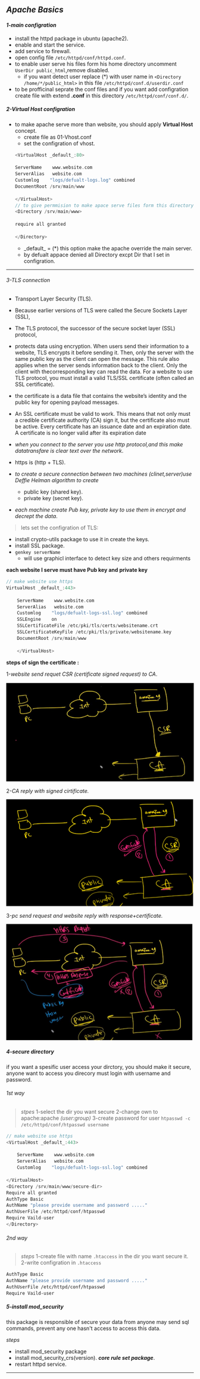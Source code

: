 ## _Apache Basics_
#### *1-main configration*
- install the httpd package in ubuntu (apache2).
- enable and start the service.
- add service to firewall.
- open config file `/etc/httpd/conf/httpd.conf`.
- to enable user serve his files form his home directory uncomment `UserDir public_html`,remove disabled.
    - if you want detect user replace (*) with user name in `<Directory /home/*/public_html>` in 
    this file `/etc/httpd/conf.d/userdir.conf`
- to be profficinal seprate the conf files and if you want add configration create file with extend **.conf** in this directory `/etc/httpd/conf/conf.d/`.
##### 2-Virtual Host configration
- to make apache serve more than website, you should apply **Virtual Host** concept.
    - create file as 01-Vhost.conf
    - set the configration of vhost.
    ````c
    <VirtualHost _default_:80>

    ServerName    www.website.com
    ServerAlias   website.com
    Customlog    "logs/defualt-logs.log" combined
    DocumentRoot /srv/main/www

    </VirtualHost>
    // to give permmision to make apace serve files form this directory 
    <Directory /srv/main/www>

    require all granted

    </Directory>
    ````
    - \_default\_ = (*) this option make the apache override the main server.
    - by defualt appace denied all Directory excpt Dir that I set in configration.
----
###### 3-TLS connection 
* Transport Layer Security (TLS).
* Because earlier versions of TLS were called the Secure Sockets Layer (SSL), 
* The TLS protocol, the successor of the secure socket layer (SSL) protocol, 
* protects data using encryption. When users send their information to a 
    website, TLS encrypts it before sending it.
    Then, only the server with the same public key as the client can open the message.
    This rule also applies when the server sends information back to the client.
    Only the client with thecorresponding key can read the data.
    For a website to use TLS protocol, you must install a valid TLS/SSL certificate
    (often called an SSL certificate).

* the certificate is a data file that contains the website’s identity and the 
 public key for opening payload messages.
* An SSL certificate must be valid to work. This means that not only must a 
    credible certificate authority (CA) sign it, but the certificate also must be 
    active. Every certificate has an issuance date and an expiration date. A 
    certificate is no longer valid after its expiration date
* _when you connect to the server you use http protocol,and this make datatransfare is clear text over the network_.
* https is (http + TLS).
* _to create a secure connection between two machines (clinet,server)use Deffie Helman algorithm to create_
  - public key (shared key).
  - private key (secret key).
  
* _each machine create Pub key, private key to use them in encrypt and decrept the data_.
>lets set the configration of TLS:
  * install crypto-utils package to use it in create the keys.
  * install SSL package.
  * `genkey serverName`
    * will use graphicl interface to detect key size and others requirments
  
__each website I serve must have Pub key and private key__
``````c
// make website use https
VirtualHost _default_:443>

    ServerName    www.website.com
    ServerAlias   website.com
    Customlog    "logs/defualt-logs-ssl.log" combined
    SSLEngine    on
    SSLCertificateFile /etc/pki/tls/certs/websitename.crt
    SSLCertificateKeyFile /etc/pki/tls/private/websitename.key
    DocumentRoot /srv/main/www

    </VirtualHost>
``````
__steps of sign the certificate :__

1-*website send requet CSR (certificate signed request) to CA*.

![CSR](R.png)

2-*CA reply with signed cirtificate.*

![signed Certificate](signed-certificate.png)

3-*pc send request and website reply with response+certificate.*

![response](response.png)

##### 4-secure directory
if you want a spesific user access your dirctory, you should make it secure,
anyone want to access you direcory must login with username and password.

###### 1st way 
>_stpes_
1-select the dir you want secure
2-change own to apache:apache _(user:group)_
3-create password for user `htpasswd -c /etc/httpd/conf/htpasswd username`

``````c
// make website use https
<VirtualHost _default_:443>

    ServerName    www.website.com
    ServerAlias   website.com
    Customlog    "logs/defualt-logs-ssl.log" combined
    
</VirtualHost>
<Directory /srv/main/www/secure-dir>
Require all granted
AuthType Basic
AuthName "please provide username and password ....."
AuthUserFile /etc/httpd/conf/htpasswd
Require Vaild-user
</Directory>

``````
###### 2nd way
>_steps_
1-create file with name `.htaccess` in the dir you want secure it.
2-write configration in `.htaccess`

``````bash
AuthType Basic
AuthName "please provide username and password ....."
AuthUserFile /etc/httpd/conf/htpasswd
Require Vaild-user
``````
##### 5-install mod_security
this package is responsible of secure your data from anyone may send sql commands,
prevent any one hasn't access to access this data.

_steps_
* install mod_security package
* install mod_security_crs(version). ***core rule set package***.
* restart httpd service.

----------





